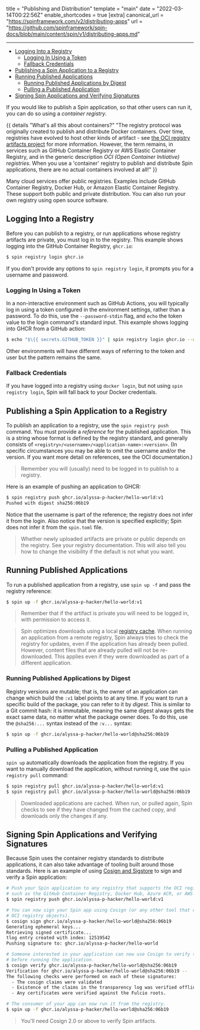 title = "Publishing and Distribution"
template = "main"
date = "2022-03-14T00:22:56Z"
enable_shortcodes = true
[extra]
canonical_url = "https://spinframework.com/v2/distributing-apps"
url = "https://github.com/spinframework/spin-docs/blob/main/content/spin/v1/distributing-apps.md"

---
- [Logging Into a Registry](#logging-into-a-registry)
  - [Logging In Using a Token](#logging-in-using-a-token)
  - [Fallback Credentials](#fallback-credentials)
- [Publishing a Spin Application to a Registry](#publishing-a-spin-application-to-a-registry)
- [Running Published Applications](#running-published-applications)
  - [Running Published Applications by Digest](#running-published-applications-by-digest)
  - [Pulling a Published Application](#pulling-a-published-application)
- [Signing Spin Applications and Verifying Signatures](#signing-spin-applications-and-verifying-signatures)

If you would like to publish a Spin application, so that other users can run it, you can do so using a _container registry_.

{{ details "What's all this about containers?" "The registry protocol was originally created to publish and distribute Docker containers. Over time, registries have evolved to host other kinds of artifact - see [the OCI registry artifacts project](https://github.com/opencontainers/artifacts) for more information. However, the term remains, in services such as GitHub Container Registry or AWS Elastic Container Registry, and in the generic description _OCI (Open Container Initiative) registries_. When you use a 'container' registry to publish and distribute Spin applications, there are no actual containers involved at all!" }}

Many cloud services offer public registries.  Examples include GitHub Container Registry, Docker Hub, or Amazon Elastic Container Registry.  These support both public and private distribution.  You can also run your own registry using open source software.

## Logging Into a Registry

Before you can publish to a registry, or run applications whose registry artifacts are private, you must log in to the registry.  This example shows logging into the GitHub Container Registry, `ghcr.io`:

<!-- @selectiveCpy -->

```bash
$ spin registry login ghcr.io
```

If you don't provide any options to `spin registry login`, it prompts you for a username and password.

### Logging In Using a Token

In a non-interactive environment such as GitHub Actions, you will typically log in using a token configured in the environment settings, rather than a password.  To do this, use the `--password-stdin` flag, and `echo` the token value to the login command's standard input.  This example shows logging into GHCR from a GitHub action:

<!-- @noCpy -->

```bash
$ echo "$\{{ secrets.GITHUB_TOKEN }}" | spin registry login ghcr.io --username $\{{ github.actor }} --password-stdin
```

Other environments will have different ways of referring to the token and user but the pattern remains the same.

### Fallback Credentials

If you have logged into a registry using `docker login`, but not using `spin registry login`, Spin will fall back to your Docker credentials.

## Publishing a Spin Application to a Registry

To publish an application to a registry, use the `spin registry push` command.  You must provide a _reference_ for the published application.  This is a string whose format is defined by the registry standard, and generally consists of `<registry>/<username>/<application-name>:<version>`.  (In specific circumstances you may be able to omit the username and/or the version.  If you want more detail on references, see the OCI documentation.)

> Remember you will (usually) need to be logged in to publish to a registry.

Here is an example of pushing an application to GHCR:

<!-- @nocpy -->

```bash
$ spin registry push ghcr.io/alyssa-p-hacker/hello-world:v1
Pushed with digest sha256:06b19
```

Notice that the username is part of the reference; the registry does not infer it from the login.  Also notice that the version is specified explicitly; Spin does not infer it from the `spin.toml` file.

> Whether newly uploaded artifacts are private or public depends on the registry.  See your registry documentation.  This will also tell you how to change the visibility if the default is not what you want.

## Running Published Applications

To run a published application from a registry, use `spin up -f` and pass the registry reference:

<!-- @nocpy -->

```bash
$ spin up -f ghcr.io/alyssa-p-hacker/hello-world:v1
```

> Remember that if the artifact is private you will need to be logged in, with permission to access it.

> Spin optimizes downloads using a local [registry cache](./cache). When running an application from a remote registry, Spin always tries to check the registry for updates, even if the application has already been pulled. However, content files that are already pulled will not be re-downloaded. This applies even if they were downloaded as part of a different application.

### Running Published Applications by Digest

Registry versions are mutable; that is, the owner of an application can change which build the `:v1` label points to at any time.  If you want to run a specific build of the package, you can refer to it by _digest_.  This is similar to a Git commit hash: it is immutable, meaning the same digest always gets the exact same data, no matter what the package owner does.  To do this, use the `@sha256:...` syntax instead of the `:v...` syntax:

<!-- @nocpy -->

```bash
$ spin up -f ghcr.io/alyssa-p-hacker/hello-world@sha256:06b19
```

### Pulling a Published Application

`spin up` automatically downloads the application from the registry. If you want to manually download the application, without running it, use the `spin registry pull` command:

<!-- @nocpy -->

```bash
$ spin registry pull ghcr.io/alyssa-p-hacker/hello-world:v1
$ spin registry pull ghcr.io/alyssa-p-hacker/hello-world@sha256:06b19
```

> Downloaded applications are cached. When run, or pulled again, Spin checks to see if they have changed from the cached copy, and downloads only the changes if any.

## Signing Spin Applications and Verifying Signatures

Because Spin uses the container registry standards to distribute applications, it can also take advantage of tooling built around those standards.  Here is an example of using [Cosign and Sigstore](https://docs.sigstore.dev/) to sign and verify a Spin application:

<!-- @nocpy -->

```bash
# Push your Spin application to any registry that supports the OCI registry artifacts,
# such as the GitHub Container Registry, Docker Hub, Azure ACR, or AWS ECR.
$ spin registry push ghcr.io/alyssa-p-hacker/hello-world:v1

# You can now sign your Spin app using Cosign (or any other tool that can sign
# OCI registry objects).
$ cosign sign ghcr.io/alyssa-p-hacker/hello-world@sha256:06b19
Generating ephemeral keys...
Retrieving signed certificate...
tlog entry created with index: 12519542
Pushing signature to: ghcr.io/alyssa-p-hacker/hello-world

# Someone interested in your application can now use Cosign to verify the signature
# before running the application.
$ cosign verify ghcr.io/alyssa-p-hacker/hello-world@sha256:06b19
Verification for ghcr.io/alyssa-p-hacker/hello-world@sha256:06b19 --
The following checks were performed on each of these signatures:
  - The cosign claims were validated
  - Existence of the claims in the transparency log was verified offline
  - Any certificates were verified against the Fulcio roots.

# The consumer of your app can now run it from the registry.
$ spin up -f ghcr.io/alyssa-p-hacker/hello-world@sha256:06b19
```

> You'll need Cosign 2.0 or above to verify Spin artifacts.
